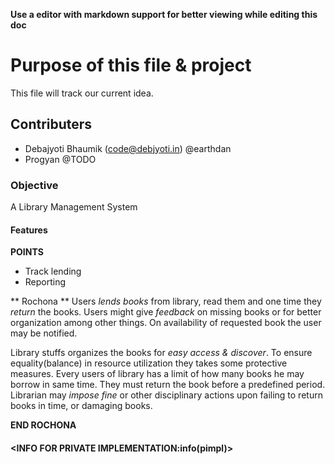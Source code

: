 **Use a editor with markdown support for better viewing while editing this doc**

# Purpose of this file & project

This file will track our current idea.

## Contributers

+ Debajyoti Bhaumik (code@debjyoti.in) @earthdan
+ Progyan <edit your details here> @TODO

### Objective

A Library Management System

#### Features 

**POINTS**
+ Track lending
+ Reporting

** Rochona **
Users *lends books* from library, read them and one time they *return* the books.
Users might give *feedback* on missing books or for better organization 
among other things.
On availability of requested book the user may be notified.

Library stuffs organizes the books for *easy access & discover*.
To ensure equality(balance) in resource utilization they takes some protective
measures. Every users of library has a limit of how many books he may borrow in
same time. They must return the book before a predefined period. Librarian may
*impose fine* or other disciplinary actions upon failing to return books in time, or damaging books. 

**END ROCHONA**

#### <INFO FOR PRIVATE IMPLEMENTATION:info(pimpl)>



